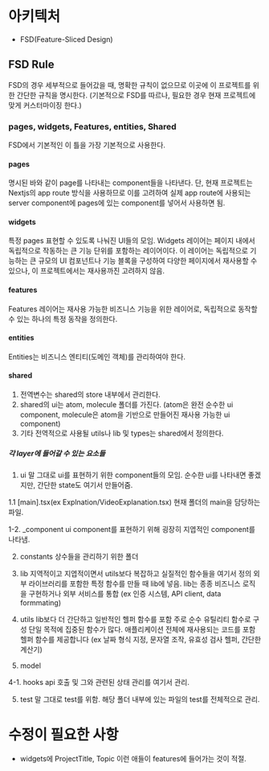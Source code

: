 # 아키텍처

- FSD(Feature-Sliced Design)

## FSD Rule

FSD의 경우 세부적으로 들어갔을 때, 명확한 규칙이 없으므로 이곳에 이 프로젝트를 위한 간단한 규칙을 명시한다.
(기본적으로 FSD를 따르나, 필요한 경우 현재 프로젝트에 맞게 커스터마이징 한다.)

### pages, widgets, Features, entities, Shared

FSD에서 기본적인 이 틀을 가장 기본적으로 사용한다.

#### pages

명시된 바와 같이 page를 나타내는 component들을 나타낸다.
단, 현재 프로젝트는 Nextjs의 app route 방식을 사용하므로 이를 고려하여 실제 app route에 사용되는 server component에 pages에 있는 component를 넣어서 사용하면 됨.

#### widgets

특정 pages 표현할 수 있도록 나눠진 UI들의 모임.
Widgets 레이어는 페이지 내에서 독립적으로 작동하는 큰 기능 단위를 포함하는 레이어이다.
이 레이어는 독립적으로 기능하는 큰 규모의 UI 컴포넌트나 기능 블록을 구성하여 다양한 페이지에서 재사용할 수 있으나, 이 프로젝트에서는 재사용까진 고려하지 않음.

#### features

Features 레이어는 재사용 가능한 비즈니스 기능을 위한 레이어로, 독립적으로 동작할 수 있는 하나의 특정 동작을 정의한다.

#### entities

Entities는 비즈니스 엔티티(도메인 객체)를 관리하여야 한다.

#### shared

1. 전역변수는 shared의 store 내부에서 관리한다.
2. shared의 ui는 atom, molecule 폴더를 가진다. (atom은 완전 순수한 ui component, molecule은 atom을 기반으로 만들어진 재사용 가능한 ui component)
3. 기타 전역적으로 사용될 utils나 lib 및 types는 shared에서 정의한다.

##### 각 layer에 들어갈 수 있는 요소들

1. ui
   말 그대로 ui를 표현하기 위한 component들의 모임.
   순수한 ui를 나타내면 좋겠지만, 간단한 state도 여기서 만들어줌.

1.1 [main].tsx(ex Explnation/VideoExplanation.tsx)
현재 폴더의 main을 담당하는 파일.

1-2. \_component
ui component를 표현하기 위해 굉장히 지엽적인 component를 나타냄.

2. constants
   상수들을 관리하기 위한 폴더

3. lib
   지역적이고 지엽적이면서 utils보다 복잡하고 실질적인 함수들을 여기서 정의
   외부 라이브러리를 포함한 특정 함수를 만들 때 lib에 넣음.
   lib는 종종 비즈니스 로직을 구현하거나 외부 서비스를 통합
   (ex 인증 시스템, API client, data formmating)

4. utils
   lib보다 더 간단하고 일반적인 헬퍼 함수를 포함
   주로 순수 유틸리티 함수로 구성
   단일 목적에 집중된 함수가 많다.
   애플리케이션 전체에 재사용되는 코드를 포함
   헬퍼 함수를 제공합니다
   (ex 날짜 형식 지정, 문자열 조작, 유효성 검사 헬퍼, 간단한 계산기)

5. model

4-1. hooks
api 호출 및 그와 관련된 상태 관리를 여기서 관리.

5. test
   말 그대로 test를 위함.
   해당 폴더 내부에 있는 파일의 test를 전체적으로 관리.

# 수정이 필요한 사항

- widgets에 ProjectTitle, Topic 이런 애들이 features에 들어가는 것이 적절.
